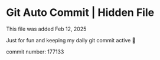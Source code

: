 # Git Auto Commit | Hidden File

This file was added Feb 12, 2025

Just for fun and keeping my daily git commit active 🤪

commit number: 177133
